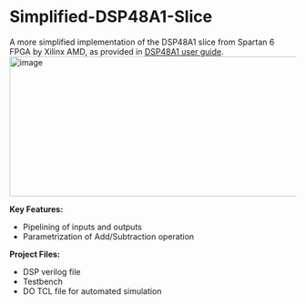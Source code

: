 # Simplified-DSP48A1-Slice
A more simplified implementation of the DSP48A1 slice from Spartan 6 FPGA by Xilinx AMD, as provided in [DSP48A1 user guide](https://docs.amd.com/v/u/en-US/ug389).
<img width="731" height="246" alt="image" src="https://github.com/user-attachments/assets/874ad511-2b4c-40b1-b2a8-913efb74c446" />

<b>Key Features:</b>
* Pipelining of inputs and outputs
* Parametrization of Add/Subtraction operation

<b>Project Files:</b>
* DSP verilog file
* Testbench
* DO TCL file for automated simulation
